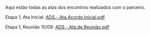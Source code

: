 Aqui estão todas as atas dos encontros realizados com o parceiro.  

Etapa 1, Ata Inicial: [ADS.-.Ata.Acordo.Inicial.pdf](https://github.com/ICEI-PUC-Minas-PMV-ADS/pmv-ads-2023-2-e5-proj-empext-t1-pmv-ads-2023-2-e5-proj-la-frip-atelier/files/12570677/ADS.-.Ata.Acordo.Inicial.pdf)  

Etapa 1, Reunião 10/09: [ADS.-.Ata.de.Reunião.pdf](https://github.com/ICEI-PUC-Minas-PMV-ADS/pmv-ads-2023-2-e5-proj-empext-t1-pmv-ads-2023-2-e5-proj-la-frip-atelier/files/12570676/ADS.-.Ata.de.Reuniao.pdf)  
